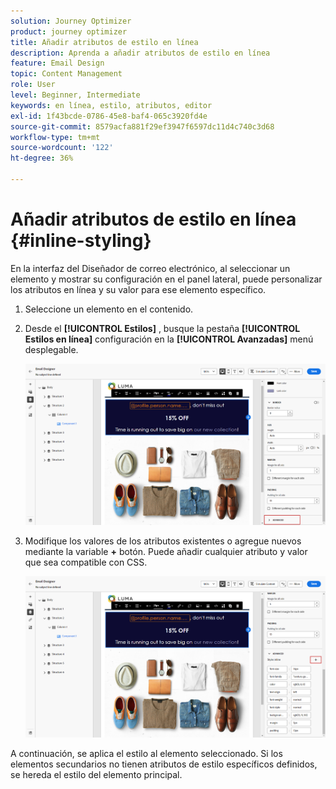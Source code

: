```yaml
---
solution: Journey Optimizer
product: journey optimizer
title: Añadir atributos de estilo en línea
description: Aprenda a añadir atributos de estilo en línea
feature: Email Design
topic: Content Management
role: User
level: Beginner, Intermediate
keywords: en línea, estilo, atributos, editor
exl-id: 1f43bcde-0786-45e8-baf4-065c3920fd4e
source-git-commit: 8579acfa881f29ef3947f6597dc11d4c740c3d68
workflow-type: tm+mt
source-wordcount: '122'
ht-degree: 36%

---
```


# Añadir atributos de estilo en línea {#inline-styling}

En la interfaz del Diseñador de correo electrónico, al seleccionar un elemento y mostrar su configuración en el panel lateral, puede personalizar los atributos en línea y su valor para ese elemento específico.

1. Seleccione un elemento en el contenido.

1. Desde el **[!UICONTROL Estilos]** , busque la pestaña **[!UICONTROL Estilos en línea]** configuración en la **[!UICONTROL Avanzadas]** menú desplegable.

   ![](assets/styles_1.png)

1. Modifique los valores de los atributos existentes o agregue nuevos mediante la variable **+** botón. Puede añadir cualquier atributo y valor que sea compatible con CSS.

   ![](assets/styles_2.png)

A continuación, se aplica el estilo al elemento seleccionado. Si los elementos secundarios no tienen atributos de estilo específicos definidos, se hereda el estilo del elemento principal.
